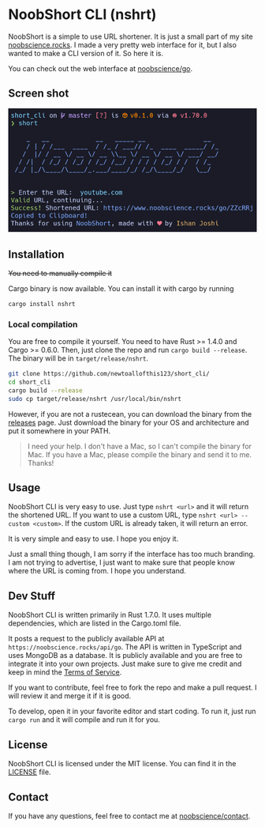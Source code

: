 # NoobShort CLI (nshrt)

NoobShort is a simple to use URL shortener. It is just a small part of
my site [noobscience.rocks](https://noobscience.rocks).
I made a very pretty web interface for it, but I also wanted to make a CLI
version of it. So here it is.

You can check out the web interface at [noobscience/go](https://noobscience.rocks/go).

## Screen shot

![Screenshot](screenshot.png)

## Installation

~~You need to manually compile it~~

Cargo binary is now available. You can install it with cargo by running

```bash
cargo install nshrt
```

### Local compilation

You are free to compile it yourself. You need to have Rust >= 1.4.0 and Cargo >= 0.6.0.
Then, just clone the repo and run `cargo build --release`. The binary will
be in `target/release/nshrt`.

```bash
git clone https://github.com/newtoallofthis123/short_cli/
cd short_cli
cargo build --release
sudo cp target/release/nshrt /usr/local/bin/nshrt
```

However, if you are not a rustecean, you can download the binary from
the [releases](https://github.com/newtoallofthis123/short_cli/releases)
page. Just download the binary for your OS and architecture and put it
somewhere in your PATH.

> I need your help. I don't have a Mac, so I can't compile the binary for
Mac. If you have a Mac, please compile the binary and send it to me.
Thanks!

## Usage

NoobShort CLI is very easy to use. Just type `nshrt <url>` and it will
return the shortened URL. If you want to use a custom URL, type
`nshrt <url> --custom <custom>`. If the custom URL is already taken, it will
return an error.

It is very simple and easy to use. I hope you enjoy it.

Just a small thing though, I am sorry if the interface has too much
branding. I am not trying to advertise, I just want to make sure that
people know where the URL is coming from. I hope you understand.

## Dev Stuff

NoobShort CLI is written primarily in Rust 1.7.0. It uses multiple
dependencies, which are listed in the Cargo.toml file.

It posts a request to the publicly available API at
`https://noobscience.rocks/api/go`. The API is written in TypeScript and
uses MongoDB as a database.
It is publicly available and you are free to integrate it into your own
projects. Just make sure to give me credit and keep in mind the [Terms of Service](https://noobscience.rocks/tos).

If you want to contribute, feel free to fork the repo and make a pull
request. I will review it and merge it if it is good.

To develop, open it in your favorite editor and start coding. To run it,
just run `cargo run` and it will compile and run it for you.

## License

NoobShort CLI is licensed under the MIT license. You can find it in the
[LICENSE](LICENSE) file.

## Contact

If you have any questions, feel free to contact me at
[noobscience/contact](https://noobscience.rocks/contact).
